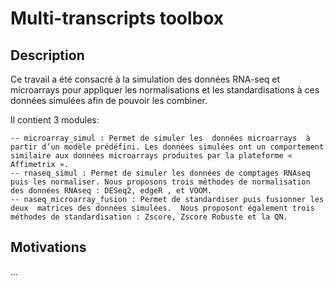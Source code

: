 # Multi-transcripts toolbox

## Description

Ce travail a été consacré à la simulation des données RNA-seq et microarrays pour appliquer les normalisations et les standardisations à ces données simulées afin de pouvoir les combiner. 

Il contient 3 modules:

    -- microarray_simul : Permet de simuler les  données microarrays  à partir d’un modèle prédéfini. Les données simulées ont un comportement similaire aux données microarrays produites par la plateforme « Affimetrix ».
    -- rnaseq_simul : Permet de simuler les données de comptages RNAseq puis les normaliser. Nous proposons trois méthodes de normalisation des données RNAseq : DESeq2, edgeR , et VOOM.
    -- naseq_microarray_fusion : Permet de standardiser puis fusionner les deux  matrices des données simulées.  Nous proposont également trois méthodes de standardisation : Zscore, Zscore Robuste et la QN. 


## Motivations
...

